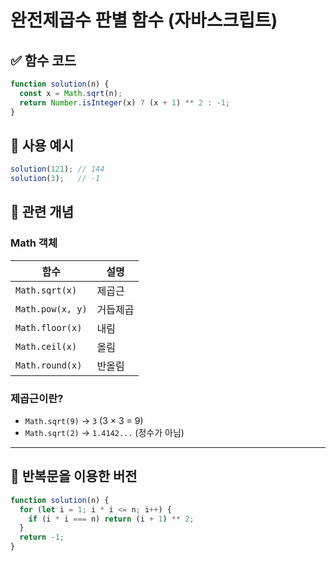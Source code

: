 # 완전제곱수 판별 함수 (자바스크립트)

## ✅ 함수 코드

```javascript
function solution(n) {
  const x = Math.sqrt(n);
  return Number.isInteger(x) ? (x + 1) ** 2 : -1;
}
```

## 📌 사용 예시

```javascript
solution(121); // 144
solution(3);   // -1
```

## 🧠 관련 개념

### Math 객체

| 함수 | 설명 |
|------|------|
| `Math.sqrt(x)` | 제곱근 |
| `Math.pow(x, y)` | 거듭제곱 |
| `Math.floor(x)` | 내림 |
| `Math.ceil(x)` | 올림 |
| `Math.round(x)` | 반올림 |

### 제곱근이란?

- `Math.sqrt(9)` → `3` (3 × 3 = 9)  
- `Math.sqrt(2)` → `1.4142...` (정수가 아님)

---

## 🔁 반복문을 이용한 버전

```javascript
function solution(n) {
  for (let i = 1; i * i <= n; i++) {
    if (i * i === n) return (i + 1) ** 2;
  }
  return -1;
}
```

